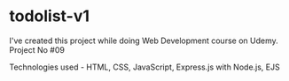 # todolist-v1

I've created this project while doing Web Development course on Udemy. Project No #09

Technologies used - HTML, CSS, JavaScript, Express.js with Node.js, EJS
